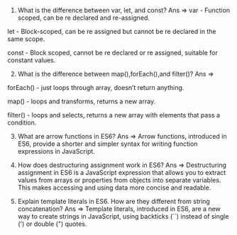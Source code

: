 1) What is  the difference between var, let, and const?
Ans =>
var - Function scoped, can be re declared and re-assigned.

let - Block-scoped, can be re assigned but cannot be re declared in the same scope.

const - Block scoped, cannot be re declared or re assigned, suitable for constant values.



2) What is the difference between map(),forEach(),and filter()?
Ans =>

forEach() - just loops through array, doesn’t return anything.

map() - loops and transforms, returns a new array.

filter() - loops and selects, returns a new array with elements that pass a condition.


3) What are arrow functions in ES6?
Ans =>
Arrow functions, introduced in ES6, provide a shorter and simpler syntax for writing function expressions in JavaScript.


4) How does destructuring assignment work in ES6?
Ans =>
Destructuring assignment in ES6 is a JavaScript expression that allows you to extract values from arrays or properties from objects into separate variables. This makes accessing and using data more concise and readable.


5) Explain template literals in ES6. How are they different from string concatenation?
Ans =>
Template literals, introduced in  ES6, are a new way to create strings in JavaScript, using backticks (``) instead of single (') or double (") quotes.
